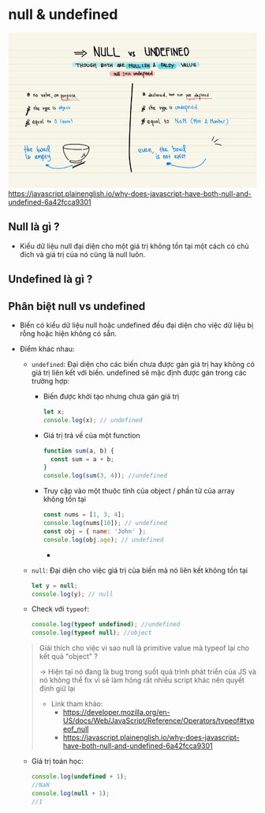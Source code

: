 # null & undefined

  ![](../images/null-vs-undefined.png)
  https://javascript.plainenglish.io/why-does-javascript-have-both-null-and-undefined-6a42fcca9301

## Null là gì ?
- Kiểu dữ liệu null đại diện cho một giá trị không tồn tại một cách có chủ đích và giá trị của nó cũng là null luôn.

## Undefined là gì ?


## Phân biệt null vs undefined

- Biến có kiểu dữ liệu null hoặc undefined đều đại diện cho việc dữ liệu bị rỗng hoặc hiện không có sẵn.

- Điểm khác nhau:

  - `undefined`: Đại diện cho các biến chưa được gán giá trị hay không có giá trị liên kết với biến. undefined sẽ mặc định được gán trong các trường hợp:

    - Biến được khởi tạo nhưng chưa gán giá trị

      ```js
      let x;
      console.log(x); // undefined
      ```

    - Giá trị trả về của một function
      ```js
      function sum(a, b) {
        const sum = a + b;
      }
      console.log(sum(3, 4)); //undefined
      ```
    - Truy cập vào một thuộc tính của object / phần tử của array không tồn tại

      ```js
      const nums = [1, 3, 4];
      console.log(nums[10]); // undefined
      const obj = { name: 'John' };
      console.log(obj.age); // undefined
      ```

      -

  - `null`: Đại diện cho việc giá trị của biến mà nó liên kết không tồn tại

    ```js
    let y = null;
    console.log(y); // null
    ```

  - Check với `typeof`:

    ```js
    console.log(typeof undefined); //undefined
    console.log(typeof null); //object
    ```

  > Giải thích cho việc vì sao null là primitive value mà typeof lại cho kết quả "object" ?
  >
  > -> Hiện tại nó đang là bug trong suốt quá trình phát triển của JS và nó không thể fix vì sẽ làm hỏng rất nhiều script khác nên quyết định giữ lại
  >
  > - Link tham khảo:
  >   - https://developer.mozilla.org/en-US/docs/Web/JavaScript/Reference/Operators/typeof#typeof_null
  >   - https://javascript.plainenglish.io/why-does-javascript-have-both-null-and-undefined-6a42fcca9301

  - Giá trị toán học:

    ```js
    console.log(undefined + 1);
    //NaN
    console.log(null + 1);
    //1
    ```